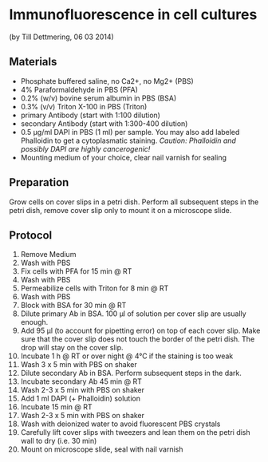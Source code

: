 Immunofluorescence in cell cultures
===================================

(by Till Dettmering, 06 03 2014)

Materials
---------

* Phosphate buffered saline, no Ca2+, no Mg2+ (PBS)
* 4% Paraformaldehyde in PBS (PFA)
* 0.2% (w/v) bovine serum albumin in PBS (BSA)
* 0.3% (v/v) Triton X-100 in PBS (Triton)
* primary Antibody (start with 1:100 dilution)
* secondary Antibody (start with 1:300-400 dilution)
* 0.5 µg/ml DAPI in PBS (1 ml) per sample. You may also add labeled Phalloidin to get a cytoplasmatic staining. *Caution: Phalloidin and possibly DAPI are highly cancerogenic!*
* Mounting medium of your choice, clear nail varnish for sealing

Preparation
-----------

Grow cells on cover slips in a petri dish. Perform all subsequent steps in the petri dish, remove cover slip only to mount it on a microscope slide.

Protocol
--------

1. Remove Medium
2. Wash with PBS
3. Fix cells with PFA for 15 min @ RT
4. Wash with PBS
5. Permeabilize cells with Triton for 8 min @ RT
6. Wash with PBS
7. Block with BSA for 30 min @ RT
8. Dilute primary Ab in BSA. 100 µl of solution per cover slip are usually enough.
9. Add 95 µl (to account for pipetting error) on top of each cover slip. Make sure that the cover slip does not touch the border of the petri dish. The drop will stay on the cover slip.
10. Incubate 1 h @ RT or over night @ 4°C if the staining is too weak
11. Wash 3 x 5 min with PBS on shaker
12. Dilute secondary Ab in BSA. Perform subsequent steps in the dark.
13. Incubate secondary Ab 45 min @ RT
14. Wash 2-3 x 5 min with PBS on shaker
15. Add 1 ml DAPI (+ Phalloidin) solution
16. Incubate 15 min @ RT
17. Wash 2-3 x 5 min with PBS on shaker
18. Wash with deionized water to avoid fluorescent PBS crystals
19. Carefully lift cover slips with tweezers and lean them on the petri dish wall to dry (i.e. 30 min)
20. Mount on microscope slide, seal with nail varnish